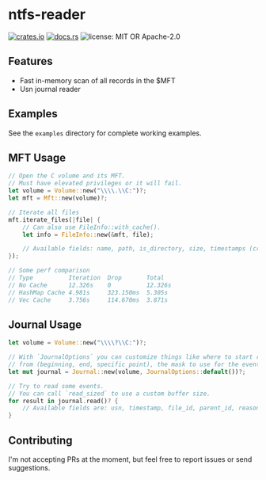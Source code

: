 # ntfs-reader

[![crates.io](https://img.shields.io/crates/v/ntfs-reader)](https://crates.io/crates/ntfs-reader)
[![docs.rs](https://img.shields.io/docsrs/ntfs-reader)](https://docs.rs/ntfs-reader)
![license: MIT OR Apache-2.0](https://img.shields.io/crates/l/ntfs-reader)

## Features

- Fast in-memory scan of all records in the $MFT
- Usn journal reader

## Examples

See the `examples` directory for complete working examples.

## MFT Usage

```rust
// Open the C volume and its MFT.
// Must have elevated privileges or it will fail.
let volume = Volume::new("\\\\.\\C:")?;
let mft = Mft::new(volume)?;

// Iterate all files
mft.iterate_files(|file| {
    // Can also use FileInfo::with_cache().
    let info = FileInfo::new(&mft, file);

    // Available fields: name, path, is_directory, size, timestamps (created, accessed, modified).
});

// Some perf comparison
// Type          Iteration  Drop       Total
// No Cache      12.326s    0          12.326s
// HashMap Cache 4.981s     323.150ms  5.305s
// Vec Cache     3.756s     114.670ms  3.871s
```

## Journal Usage

```rust
let volume = Volume::new("\\\\?\\C:")?;

// With `JournalOptions` you can customize things like where to start reading
// from (beginning, end, specific point), the mask to use for the events and more.
let mut journal = Journal::new(volume, JournalOptions::default())?;

// Try to read some events.
// You can call `read_sized` to use a custom buffer size.
for result in journal.read()? {
    // Available fields are: usn, timestamp, file_id, parent_id, reason, path.
}
```

## Contributing

I'm not accepting PRs at the moment, but feel free to report issues or send suggestions.
